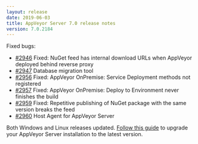 ```yaml
---
layout: release
date: 2019-06-03
title: AppVeyor Server 7.0 release notes
version: 7.0.2184
---
```


Fixed bugs:

* [#2946](https://github.com/appveyor/ci/issues/2946) Fixed: NuGet feed has internal download URLs when AppVeyor deployed behind reverse proxy
* [#2947](https://github.com/appveyor/ci/issues/2947) Database migration tool
* [#2956](https://github.com/appveyor/ci/issues/2956) Fixed: AppVeyor OnPremise: Service Deployment methods not registered
* [#2957](https://github.com/appveyor/ci/issues/2957) Fixed: AppVeyor OnPremise: Deploy to Environment never finishes the build
* [#2959](https://github.com/appveyor/ci/issues/2959) Fixed: Repetitive publishing of NuGet package with the same version breaks the feed
* [#2960](https://github.com/appveyor/ci/issues/2960) Host Agent for AppVeyor Server

Both Windows and Linux releases updated. [Follow this guide](/docs/server/maintenance/#upgrading-appveyor-server) to upgrade your AppVeyor Server installation to the latest version.